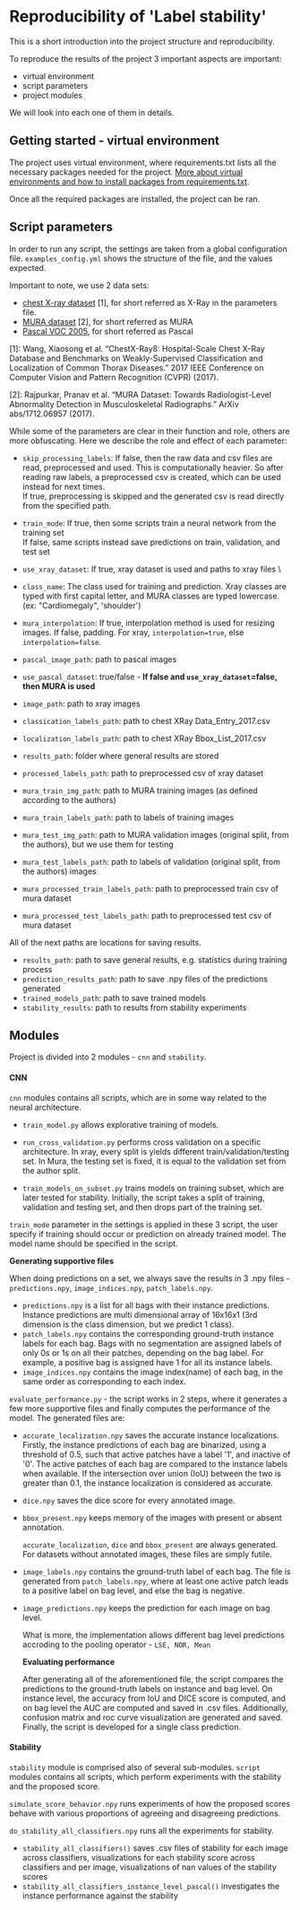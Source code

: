 # Reproducibility of 'Label stability'

This is a short introduction into the project structure and reproducibility.

<!-- **Contents**
* Getting started
* Project structure

Introduction structure -->
 To reproduce the results of the project 3 important aspects are important:
  * virtual environment
  * script parameters
  * project modules

We will look into each one of them in details.

## Getting started - virtual environment
The project uses virtual environment, where requirements.txt lists all the necessary packages needed for the project.
[More about virtual environments and how to install packages from requirements.txt](https://packaging.python.org/guides/installing-using-pip-and-virtual-environments/).

 Once all the required packages are installed, the project can be ran.

## Script parameters
 In order to run any script, the settings are taken from a global configuration file. `examples_config.yml` shows the
  structure of the file, and the values expected.

 Important to note, we use 2 data sets:
 * [chest X-ray dataset](http://openaccess.thecvf.com/content_cvpr_2017/papers/Wang_ChestX-ray8_Hospital-Scale_Chest_CVPR_2017_paper.pdf) [1], for short referred as X-Ray in the parameters file.
 * [MURA dataset](https://arxiv.org/abs/1712.06957) [2], for short referred as MURA
 * [Pascal VOC 2005](http://host.robots.ox.ac.uk/pascal/VOC/voc2005/index.html), for short referred as Pascal

[1]: Wang, Xiaosong et al. “ChestX-Ray8: Hospital-Scale Chest X-Ray Database and Benchmarks on Weakly-Supervised Classification and Localization of Common Thorax Diseases.” 2017 IEEE Conference on Computer Vision and Pattern Recognition (CVPR) (2017).

[2]: Rajpurkar, Pranav et al. “MURA Dataset: Towards Radiologist-Level Abnormality Detection in Musculoskeletal Radiographs.” ArXiv abs/1712.06957 (2017).

While some of the parameters are clear in their function and role, others are more obfuscating. Here we describe the
role and effect of each parameter:

* `skip_processing_labels`:
If false, then the raw data and csv files are read, preprocessed and used. This is computationally heavier. So after reading raw labels, a preprocessed csv is created, which can be used instead for next times. \
If true, preprocessing is skipped and the generated csv is read directly from the specified path.
* `train_mode`:
If true, then some scripts train a neural network from the training set \
If false, same scripts instead save predictions on train, validation, and test set

* `use_xray_dataset`:
If true, xray dataset is used and paths to xray files \
* `class_name`: The class used for training and prediction. Xray classes are typed with first capital letter, and MURA classes are typed lowercase.   (ex: "Cardiomegaly", 'shoulder')
* `mura_interpolation`:
If true, interpolation method is used for resizing images. If false, padding. For xray, `interpolation=true`, else `interpolation=false`.
* `pascal_image_path`: path to pascal images
* `use_pascal_dataset`: true/false - **If false and `use_xray_dataset`=false, then MURA is used**

* `image_path`: path to xray images
* `classication_labels_path`: path to chest XRay Data_Entry_2017.csv
* `localization_labels_path`: path to chest XRay Bbox_List_2017.csv
* `results_path`: folder where general results are stored
* `processed_labels_path`: path to preprocessed csv of xray dataset

* `mura_train_img_path`: path to MURA training images (as defined according to the authors)   
* `mura_train_labels_path`: path to labels of training images
* `mura_test_img_path`:  path to MURA validation images (original split, from the authors), but we use them for testing   
* `mura_test_labels_path`: path to labels of validation (original split, from the authors) images
* `mura_processed_train_labels_path`: path to preprocessed train csv of mura dataset
* `mura_processed_test_labels_path`: path to preprocessed test csv of mura dataset

All of the next paths are locations for saving results.
* `results_path`: path to save general results, e.g. statistics during training process
* `prediction_results_path`: path to save .npy files of the predictions generated
* `trained_models_path`: path to save trained models
* `stability_results`: path to results from stability experiments

## Modules
Project is divided into 2 modules - `cnn` and `stability`.

#### CNN
`cnn` modules contains all scripts, which are in some way related to the neural architecture.
* `train_model.py` allows explorative training of models.

* `run_cross_validation.py` performs cross validation on a specific architecture. In xray, every split is yields different train/validation/testing set. In Mura, the testing set is fixed, it is equal to the validation set from the author split.

* `train_models_on_subset.py` trains models on training subset, which are later tested for stability. Initially, the script takes a split of training, validation and testing set, and then drops part of the training set.    

`train_mode` parameter in the settings is applied in these 3 script, the user specify if training should occur or prediction on already trained model. The model name should be specified in the script. 

 **Generating supportive files**
 
 
When doing predictions on a set, we always save the results in 3 .npy files -  `predictions.npy`, `image_indices.npy`, `patch_labels.npy`.

* `predictions.npy` is a list for all bags with their instance predictions. Instance predictions are multi dimensional array of 16x16x1 (3rd dimension is the class dimension, but we predict 1 class).
* `patch_labels.npy` contains the corresponding ground-truth instance labels for each bag. Bags with no segmentation are assigned labels of only 0s or 1s on all their patches, depending on the bag label. For example, a positive bag is assigned have 1 for all its instance labels. 
* `image_indices.npy` contains the image index(name) of each bag, in the same order as corresponding to each index.  


 `evaluate_performance.py` - the script works in 2 steps, where it generates a few more supportive files and finally computes the performance of the model. The generated files are:

   * `accurate_localization.npy` saves the accurate instance localizations.  
  Firstly, the instance predictions of each bag are binarized, using a threshold of 0.5, such that active patches have a label '1', and inactive of '0'. The active patches of each bag are compared to the instance labels when available. If the intersection over union (IoU) between the two is greater than 0.1, the instance localization is considered as accurate. 
 * `dice.npy` saves the dice score for every annotated image.

  * `bbox_present.npy` keeps memory of the images with present or absent annotation.
    
    `accurate_localization`, `dice` and `bbox_present` are always generated. For datasets without annotated images, these files are simply futile. 
 
 * `image_labels.npy` contains the ground-truth label of each bag. The file is generated from  `patch_labels.npy`, where at least one active patch leads to a positive label on bag level, and else the bag is negative.
* `image_predictions.npy` keeps the prediction for each image on bag level.

  What is more, the implementation allows different bag level predictions accroding to the pooling
operator - `LSE, NOR, Mean`

  **Evaluating performance**

  After generating all of the aforementioned file, the script compares the predictions to the ground-truth labels on instance and bag level. On instance level, the accuracy from IoU and DICE score is computed, and on bag level the AUC are computed and saved in .csv files. Additionally, confusion matrix and roc curve visualization are generated and saved.
  Finally, the script is developed for a single class prediction.  

#### Stability
`stability` module is comprised also of several sub-modules. `script` modules contains all scripts, which perform experiments with the stability and the proposed score.

`simulate_score_behavior.npy` runs experiments of how the proposed scores behave with various proportions of agreeing and disagreeing predictions.

 `do_stability_all_classifiers.npy` runs all the experiments for stability. 
   * `stability_all_classifiers()` saves .csv files of stability for each image across classifiers,
            visualizations for each stability score across classifiers and per image,
             visualizations of nan values of the stability scores
   * `stability_all_classifiers_instance_level_pascal()` investigates the instance performance against the stability 

